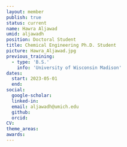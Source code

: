 ```yaml
---
layout: member
publish: true
status: current
name: Hawra Aljawad
umid: aljawadh
position: Doctoral Student
title: Chemical Engineering Ph.D. Student 
picture: Hawra_Aljawad.jpg
previous_training:
  - type: 'B.S.'
    info: 'University of Wisconsin Madison'
dates:
  start: 2023-05-01
  end: 
social: 
  google-scholar: 
  linked-in: 
  email: aljawadh@umich.edu
  github:
  orcid:
CV: 
theme_areas:
awards:
---
```


